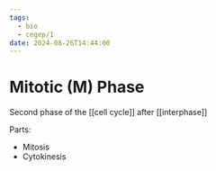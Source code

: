 ```yaml
---
tags:
  - bio
  - cegep/1
date: 2024-08-26T14:44:00
---
```


# Mitotic (M) Phase

Second phase of the [[cell cycle]] after [[interphase]]

Parts:

- Mitosis
- Cytokinesis